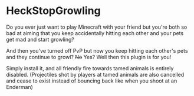 # HeckStopGrowling

Do you ever just want to play Minecraft with your friend but you're both so bad at aiming that you keep accidentally hitting each other and your pets get mad and start growling?

And then you've turned off PvP but now you keep hitting each other's pets and they continue to growl? ~~No~~ Yes? Well then this plugin is for you!

Simply install it, and all friendly fire towards tamed animals is entirely disabled. (Projectiles shot by players at tamed animals are also cancelled and cease to exist instead of bouncing back like when you shoot at an Enderman)
